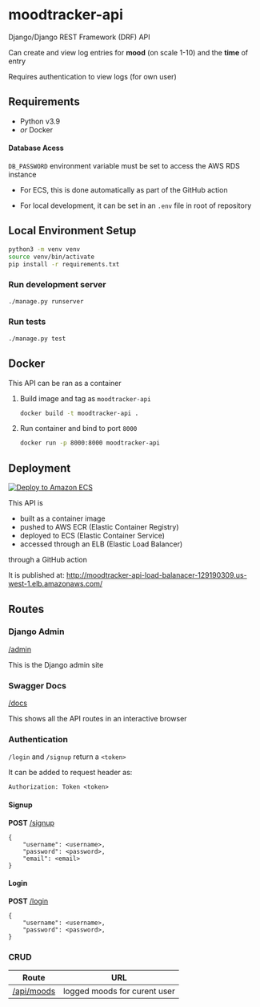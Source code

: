 # moodtracker-api

Django/Django REST Framework (DRF) API

Can create and view log entries for **mood** (on scale 1-10) and 
the **time** of entry

Requires authentication to view logs (for own user)

## Requirements
- Python v3.9
- _or_ Docker

#### Database Acess

`DB_PASSWORD` environment variable must be set to access the AWS RDS instance

- For ECS, this is done automatically as part of the GitHub action

- For local development, it can be set in an `.env` file in root of repository

## Local Environment Setup
```bash
python3 -m venv venv
source venv/bin/activate
pip install -r requirements.txt
```

### Run development server
```bash
./manage.py runserver
```

### Run tests
```bash
./manage.py test
```

## Docker

This API can be ran as a container

1. Build image and tag as `moodtracker-api`

    ```bash
    docker build -t moodtracker-api .
    ```

2. Run container and bind to port `8000`

    ```bash
    docker run -p 8000:8000 moodtracker-api
    ```

## Deployment

[![Deploy to Amazon ECS](https://github.com/rossmassey-moodtracker/moodtracker-api/actions/workflows/deploy-to-ecs.yaml/badge.svg)](https://github.com/rossmassey-moodtracker/moodtracker-api/actions/workflows/deploy-to-ecs.yaml)

This API is 
- built as a container image
- pushed to AWS ECR (Elastic Container Registry)
- deployed to ECS (Elastic Container Service)
- accessed through an ELB (Elastic Load Balancer)

through a GitHub action

It is published at:
http://moodtracker-api-load-balanacer-129190309.us-west-1.elb.amazonaws.com/

## Routes

### Django Admin

[/admin](http://moodtracker-api-load-balanacer-129190309.us-west-1.elb.amazonaws.com/admin/)

This is the Django admin site

### Swagger Docs

[/docs](http://moodtracker-api-load-balanacer-129190309.us-west-1.elb.amazonaws.com/docs/)

This shows all the API routes in an interactive browser

### Authentication

`/login` and `/signup` return a `<token>`

It can be added to request header as: 

`Authorization: Token <token>`

#### Signup

**POST** [/signup](http://moodtracker-api-load-balanacer-129190309.us-west-1.elb.amazonaws.com/signup/)
```
{
    "username": <username>, 
    "password": <password>, 
    "email": <email>
}
```

#### Login

**POST** [/login](http://moodtracker-api-load-balanacer-129190309.us-west-1.elb.amazonaws.com/login/)
```
{
    "username": <username>, 
    "password": <password>, 
}
```

### CRUD 

| Route | URL  | 
| --- | --- |
| [/api/moods](http://moodtracker-api-load-balanacer-129190309.us-west-1.elb.amazonaws.com/api/moods/) | logged moods for curent user |
